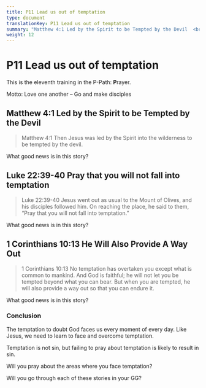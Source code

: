 ```yaml
---
title: P11 Lead us out of temptation
type: document
translationKey: P11 Lead us out of temptation
summary: "Matthew 4:1 Led by the Spirit to be Tempted by the Devil  <br>Luke 22:39-40 Pray that you will not fall into temptation  <br>1 Corinthians 10:13 He Will Also Provide A Way Out"
weight: 12
---
```

# P11 Lead us out of temptation

This is the eleventh training in the P-Path: **P**rayer.

Motto: Love one another – Go and make disciples

## Matthew 4:1 Led by the Spirit to be Tempted by the Devil

>   Matthew 4:1 Then Jesus was led by the Spirit into the wilderness to be tempted by the devil.

What good news is in this story?

## Luke 22:39-40 Pray that you will not fall into temptation

>   Luke 22:39-40 Jesus went out as usual to the Mount of Olives, and his disciples followed him. On reaching the place, he said to them, “Pray that you will not fall into temptation.”

What good news is in this story?

## 1 Corinthians 10:13 He Will Also Provide A Way Out

>   1 Corinthians 10:13 No temptation has overtaken you except what is common to mankind. And God is faithful; he will not let you be tempted beyond what you can bear. But when you are tempted, he will also provide a way out so that you can endure it.

What good news is in this story?

### Conclusion

The temptation to doubt God faces us every moment of every day. Like Jesus, we need to learn to face and overcome temptation.

Temptation is not sin, but failing to pray about temptation is likely to result in sin.

Will you pray about the areas where you face temptation?

Will you go through each of these stories in your GG?

